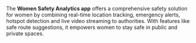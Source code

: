 The **Women Safety Analytics app** offers a comprehensive safety solution for women by combining real-time location tracking, emergency alerts, hotspot detection and live video streaming to authorities. With features like safe route suggestions, it empowers women to stay safe in public and private spaces. 

